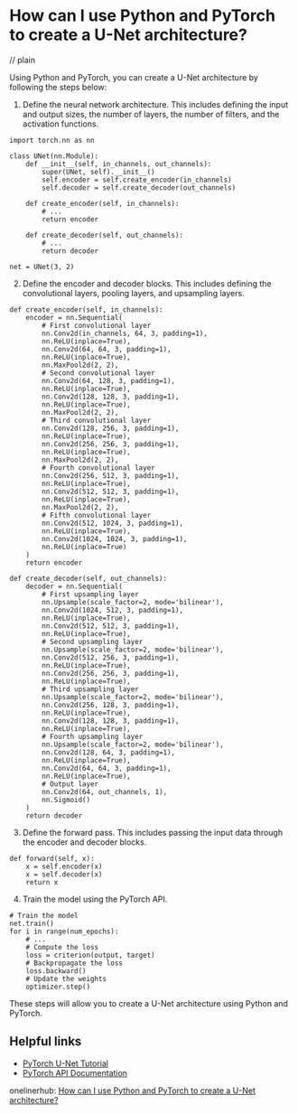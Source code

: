 # How can I use Python and PyTorch to create a U-Net architecture?
// plain

Using Python and PyTorch, you can create a U-Net architecture by following the steps below:

1. Define the neural network architecture. This includes defining the input and output sizes, the number of layers, the number of filters, and the activation functions.

```
import torch.nn as nn

class UNet(nn.Module):
    def __init__(self, in_channels, out_channels):
        super(UNet, self).__init__()
        self.encoder = self.create_encoder(in_channels)
        self.decoder = self.create_decoder(out_channels)

    def create_encoder(self, in_channels):
        # ...
        return encoder

    def create_decoder(self, out_channels):
        # ...
        return decoder

net = UNet(3, 2)
```

2. Define the encoder and decoder blocks. This includes defining the convolutional layers, pooling layers, and upsampling layers.

```
def create_encoder(self, in_channels):
    encoder = nn.Sequential(
        # First convolutional layer
        nn.Conv2d(in_channels, 64, 3, padding=1),
        nn.ReLU(inplace=True),
        nn.Conv2d(64, 64, 3, padding=1),
        nn.ReLU(inplace=True),
        nn.MaxPool2d(2, 2),
        # Second convolutional layer
        nn.Conv2d(64, 128, 3, padding=1),
        nn.ReLU(inplace=True),
        nn.Conv2d(128, 128, 3, padding=1),
        nn.ReLU(inplace=True),
        nn.MaxPool2d(2, 2),
        # Third convolutional layer
        nn.Conv2d(128, 256, 3, padding=1),
        nn.ReLU(inplace=True),
        nn.Conv2d(256, 256, 3, padding=1),
        nn.ReLU(inplace=True),
        nn.MaxPool2d(2, 2),
        # Fourth convolutional layer
        nn.Conv2d(256, 512, 3, padding=1),
        nn.ReLU(inplace=True),
        nn.Conv2d(512, 512, 3, padding=1),
        nn.ReLU(inplace=True),
        nn.MaxPool2d(2, 2),
        # Fifth convolutional layer
        nn.Conv2d(512, 1024, 3, padding=1),
        nn.ReLU(inplace=True),
        nn.Conv2d(1024, 1024, 3, padding=1),
        nn.ReLU(inplace=True)
    )
    return encoder

def create_decoder(self, out_channels):
    decoder = nn.Sequential(
        # First upsampling layer
        nn.Upsample(scale_factor=2, mode='bilinear'),
        nn.Conv2d(1024, 512, 3, padding=1),
        nn.ReLU(inplace=True),
        nn.Conv2d(512, 512, 3, padding=1),
        nn.ReLU(inplace=True),
        # Second upsampling layer
        nn.Upsample(scale_factor=2, mode='bilinear'),
        nn.Conv2d(512, 256, 3, padding=1),
        nn.ReLU(inplace=True),
        nn.Conv2d(256, 256, 3, padding=1),
        nn.ReLU(inplace=True),
        # Third upsampling layer
        nn.Upsample(scale_factor=2, mode='bilinear'),
        nn.Conv2d(256, 128, 3, padding=1),
        nn.ReLU(inplace=True),
        nn.Conv2d(128, 128, 3, padding=1),
        nn.ReLU(inplace=True),
        # Fourth upsampling layer
        nn.Upsample(scale_factor=2, mode='bilinear'),
        nn.Conv2d(128, 64, 3, padding=1),
        nn.ReLU(inplace=True),
        nn.Conv2d(64, 64, 3, padding=1),
        nn.ReLU(inplace=True),
        # Output layer
        nn.Conv2d(64, out_channels, 1),
        nn.Sigmoid()
    )
    return decoder
```

3. Define the forward pass. This includes passing the input data through the encoder and decoder blocks.

```
def forward(self, x):
    x = self.encoder(x)
    x = self.decoder(x)
    return x
```

4. Train the model using the PyTorch API.

```
# Train the model
net.train()
for i in range(num_epochs):
    # ...
    # Compute the loss
    loss = criterion(output, target)
    # Backpropagate the loss
    loss.backward()
    # Update the weights
    optimizer.step()
```

These steps will allow you to create a U-Net architecture using Python and PyTorch.

## Helpful links
- [PyTorch U-Net Tutorial](https://pytorch.org/tutorials/beginner/nlp/deep_learning_tutorial.html)
- [PyTorch API Documentation](https://pytorch.org/docs/stable/)

onelinerhub: [How can I use Python and PyTorch to create a U-Net architecture?](https://onelinerhub.com/python-pytorch/how-can-i-use-python-and-pytorch-to-create-a-u-net-architecture)